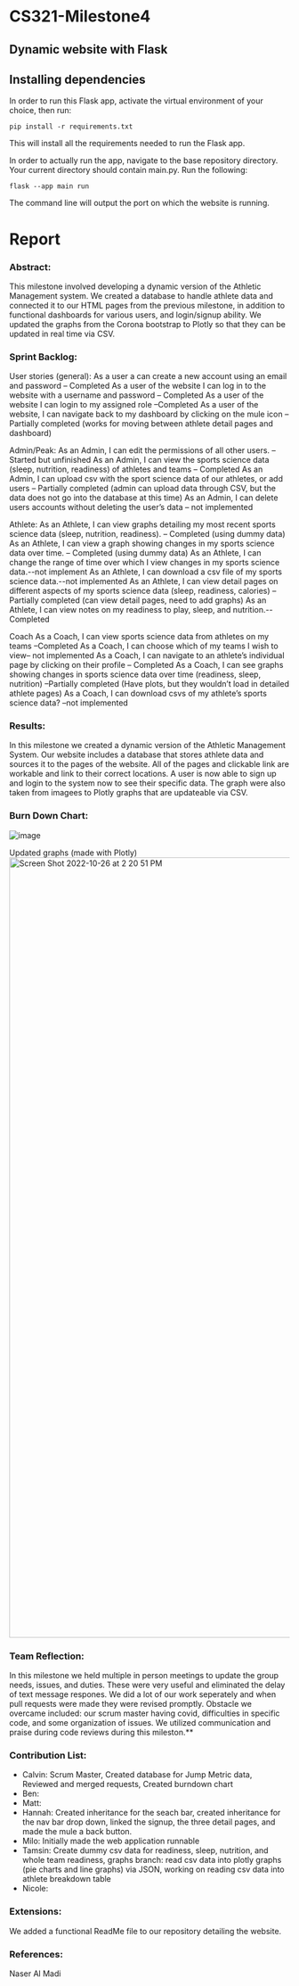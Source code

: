 # CS321-Milestone4
<h2>Dynamic website with Flask</h2>

## Installing dependencies

In order to run this Flask app, activate the virtual environment of your choice, then run:

`
pip install -r requirements.txt
`

This will install all the requirements needed to run the Flask app.

In order to actually run the app, navigate to the base repository directory. Your current directory should contain main.py. Run the following:

`
flask --app main run
`

The command line will output the port on which the website is running.

# Report

### Abstract: 
This milestone involved developing a dynamic version of the Athletic Management system.  We created a database to handle athlete data and connected it to our HTML pages from the previous milestone, in addition to functional dashboards for various users, and login/signup ability.  We updated the graphs from the Corona bootstrap to Plotly so that they can be updated in real time via CSV.

### Sprint Backlog:
User stories (general):
As a user a can create a new account using an email and password – Completed
As a user of the website I can log in to the website with a username and password – Completed
As a user of the website I can login to my assigned role –Completed
As a user of the website, I can navigate back to my dashboard by clicking on the mule icon – Partially completed (works for moving between athlete detail pages and dashboard)

Admin/Peak:
As an Admin, I can edit the permissions of all other users. – Started but unfinished
As an Admin, I can view the sports science data (sleep, nutrition, readiness) of athletes and teams – Completed
As an Admin, I can upload csv with the sport science data of our athletes, or add users – Partially completed (admin can upload data through CSV, but the data does not go into the database at this time)
As an Admin, I can delete users accounts without deleting the user’s data – not implemented

Athlete:
As an Athlete, I can view graphs detailing my most recent sports science data (sleep, nutrition, readiness). – Completed (using dummy data) 
As an Athlete, I can view a graph showing changes in my sports science data over time. – Completed (using dummy data)
As an Athlete, I can change the range of time over which I view changes in my sports science data.--not implement
As an Athlete, I can download a csv file of my sports science data.--not implemented
As an Athlete, I can view detail pages on different aspects of my sports science data (sleep, readiness, calories) – Partially completed (can view detail pages, need to add graphs)
As an Athlete, I can view notes on my readiness to play, sleep, and nutrition.--Completed

Coach
As a Coach, I can view sports science data from athletes on my teams –Completed
As a Coach, I can choose which of my teams I wish to view– not implemented
As a Coach, I can navigate to an athlete’s individual page by clicking on their profile – Completed
As a Coach, I can see graphs showing changes in sports science data over time (readiness, sleep, nutrition) –Partially completed (Have plots, but they wouldn’t load in detailed athlete pages)
As a Coach, I can download csvs of my athlete’s sports science data? –not implemented

### Results: 
In this milestone we created a dynamic version of the Athletic Management System. Our website includes a database that stores athlete data and sources it to the pages of the website. All of the pages and clickable link are workable and link to their correct locations. A user is now able to sign up and login to the system now to see their specific data. The graph were also taken from imagees to Plotly graphs that are updateable via CSV.

### Burn Down Chart:
![image](https://user-images.githubusercontent.com/70499767/198411961-5d580d47-4cb9-4bb7-ad28-31d38ea5981d.png)


Updated graphs (made with Plotly)
<img width="1400" alt="Screen Shot 2022-10-26 at 2 20 51 PM" src="https://user-images.githubusercontent.com/30237570/198105488-a48abcf9-deca-4104-b361-43537d8b5ca1.png">


### Team Reflection: 
In this milestone we held multiple in person meetings to update the group needs, issues, and duties. These were very useful and eliminated the delay of text message respones. We did a lot of our work seperately and when pull requests were made they were revised promptly. Obstacle we overcame included: our scrum master having covid, difficulties in specific code, and some organization of issues. We utilized communication and praise during code reviews during this mileston.**

### Contribution List: 
* Calvin: Scrum Master, Created database for Jump Metric data, Reviewed and merged requests, Created burndown chart
* Ben:
* Matt:
* Hannah: Created inheritance for the seach bar, created inheritance for the nav bar drop down, linked the signup, the three detail pages, and made the mule a back button.
* Milo: Initially made the web application runnable
* Tamsin: Create dummy csv data for readiness, sleep, nutrition, and whole team readiness, graphs branch: read csv data into plotly graphs (pie charts and line graphs) via JSON, working on reading csv data into athlete breakdown table
* Nicole: 

### Extensions: 
We added a functional ReadMe file to our repository detailing the website.

### References: 
Naser Al Madi

